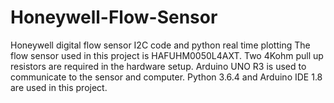 # Honeywell-Flow-Sensor
Honeywell digital flow sensor I2C code and python real time plotting
The flow sensor used in this project is HAFUHM0050L4AXT. Two 4Kohm pull up resistors are required in the hardware setup.
Arduino UNO R3 is used to communicate to the sensor and computer.
Python 3.6.4 and Arduino IDE 1.8 are used in this project.
